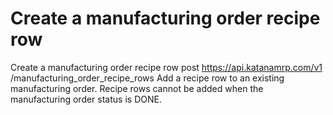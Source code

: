 # Create a manufacturing order recipe row

Create a manufacturing order recipe row post https://api.katanamrp.com/v1
/manufacturing_order_recipe_rows Add a recipe row to an existing manufacturing order.
Recipe rows cannot be added when the manufacturing order status is DONE.
